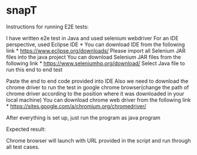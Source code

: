 # snapT
Instructions for running E2E tests:


I have written e2e test in Java and used selenium webdriver 
For an IDE perspective, used Eclipse IDE
	    * You can download IDE from the following link
	    * https://www.eclipse.org/downloads/
Please import all Selenium JAR files into the java project 
You can download Selenium JAR files from the following link
            * https://www.seleniumhq.org/download/
Select Java file to run this end to end test

Paste the end to end code provided into IDE
Also we need to download the chrome driver to run the test in google chrome browser(change the path of chrome driver according to the position where it was downloaded in your local machine)
You can download chrome web driver from the following link
            * https://sites.google.com/a/chromium.org/chromedriver/

After everything is set up, just run the program as java program

Expected result:

Chrome browser will launch with URL provided in the script and run through all test cases.
